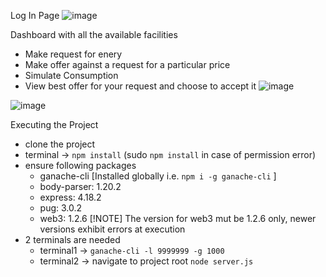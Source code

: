 Log In Page
![image](https://github.com/ShrutimanMukherjee/Blockchain_Proect/assets/88941689/f966c112-ce47-4696-be87-fe840f6749c9)

Dashboard with all the available facilities
- Make request for enery
- Make offer against a request for a particular price
- Simulate Consumption
- View best offer for your request and choose to accept it
![image](https://github.com/ShrutimanMukherjee/Blockchain_Proect/assets/88941689/1c43f501-8a7d-4be7-a828-6d79d3fced38)

![image](https://github.com/ShrutimanMukherjee/Blockchain_Proect/assets/88941689/5153015c-ed41-495f-9f78-5b1608dc2010)

Executing the Project
- clone the project
- terminal &rarr; `npm install` (sudo `npm install` in case of permission error)
- ensure following packages
  - ganache-cli [Installed globally i.e. `npm i -g ganache-cli` ]
  - body-parser: 1.20.2
  - express: 4.18.2
  - pug: 3.0.2
  - web3: 1.2.6 
    [!NOTE]
    The version for web3 mut be 1.2.6 only, newer versions exhibit errors at execution
- 2 terminals are needed
  - terminal1 &rarr; `ganache-cli -l 9999999 -g 1000`
  - terminal2 &rarr; navigate to project root `node server.js`
